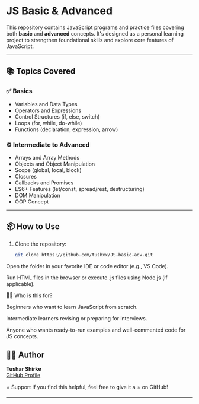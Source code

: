 # JS Basic & Advanced

This repository contains JavaScript programs and practice files covering both **basic** and **advanced** concepts. It's designed as a personal learning project to strengthen foundational skills and explore core features of JavaScript.

---

## 📚 Topics Covered

### ✅ Basics
- Variables and Data Types
- Operators and Expressions
- Control Structures (if, else, switch)
- Loops (for, while, do-while)
- Functions (declaration, expression, arrow)

### ⚙️ Intermediate to Advanced
- Arrays and Array Methods
- Objects and Object Manipulation
- Scope (global, local, block)
- Closures
- Callbacks and Promises
- ES6+ Features (let/const, spread/rest, destructuring)
- DOM Manipulation
- OOP Concept

---

## 📦 How to Use

1. Clone the repository:

   ```bash
   git clone https://github.com/tushxx/JS-basic-adv.git
Open the folder in your favorite IDE or code editor (e.g., VS Code).

Run HTML files in the browser or execute .js files using Node.js (if applicable).

🙋‍♂️ Who is this for?

Beginners who want to learn JavaScript from scratch.

Intermediate learners revising or preparing for interviews.

Anyone who wants ready-to-run examples and well-commented code for JS concepts.


## 🧑‍💻 Author

**Tushar Shirke**  
[GitHub Profile](https://github.com/tushxx)


⭐️ Support
If you find this helpful, feel free to give it a ⭐ on GitHub!

---

